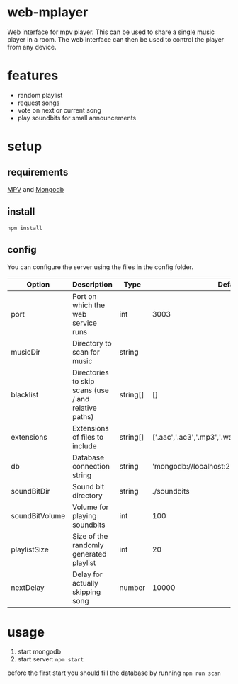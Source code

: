 # web-mplayer
Web interface for mpv player. This can be used to share a single music player in a room. 
The web interface can then be used to control the player from any device.

# features
- random playlist
- request songs
- vote on next or current song
- play soundbits for small announcements

# setup

## requirements
[MPV][1] and [Mongodb][2]

## install
`npm install`

## config
You can configure the server using the files in the config folder.

Option        |Description                            |Type    |Default
--------------|---------------------------------------|--------|-------
port          |Port on which the web service runs     |int     |3003
musicDir      |Directory to scan for music            |string  |
blacklist     |Directories to skip scans (use / and relative paths)|string[]|[]
extensions    |Extensions of files to include         |string[]|['.aac','.ac3','.mp3','.wav','.wma','.m4a','.flac']
db            |Database connection string             |string  |'mongodb://localhost:27017/musiclib'
soundBitDir   |Sound bit directory                    |string  |./soundbits
soundBitVolume|Volume for playing soundbits           |int     |100     
playlistSize  |Size of the randomly generated playlist|int     |20      
nextDelay     |Delay for actually skipping song       |number  |10000   

# usage

1. start mongodb
2. start server: `npm start`

before the first start you should fill the database by running `npm run scan`

  [1]: https://mpv.io/
  [2]: https://www.mongodb.com/
  